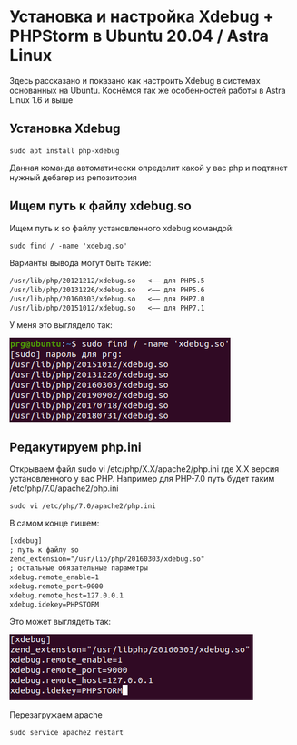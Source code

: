 # Установка и настройка Xdebug + PHPStorm в Ubuntu 20.04 / Astra Linux 
Здесь рассказано и показано как настроить Xdebug в системах основанных на Ubuntu. Коснёмся так же особенностей работы в Astra Linux 1.6 и выше

## Установка Xdebug 

    sudo apt install php-xdebug
    
Данная команда автоматически определит какой у вас php и подтянет нужный дебагер из репозитория
## Ищем путь к файлу xdebug.so 
Ищем путь к so файлу установленного xdebug командой:

    sudo find / -name 'xdebug.so'
   
Варианты вывода могут быть такие: 

    /usr/lib/php/20121212/xdebug.so   <—— для PHP5.5
    /usr/lib/php/20131226/xdebug.so   <—— для PHP5.6
    /usr/lib/php/20160303/xdebug.so   <—— для PHP7.0
    /usr/lib/php/20151012/xdebug.so   <—— для PHP7.1   
    
У меня это выглядело так:

![Вывод команды sudo find / -name 'xdebug.so'](img/terminal1.png)    

## Редакутируем php.ini
Открываем файл sudo vi /etc/php/X.X/apache2/php.ini где X.X версия установленного у вас PHP.  Например для PHP-7.0  путь будет таким /etc/php/7.0/apache2/php.ini

    sudo vi /etc/php/7.0/apache2/php.ini
    
В самом конце пишем:

    [xdebug]
    ; путь к файлу so
    zend_extension="/usr/lib/php/20160303/xdebug.so"
    ; остальные обязательные параметры
    xdebug.remote_enable=1
    xdebug.remote_port=9000
    xdebug.remote_host=127.0.0.1
    xdebug.idekey=PHPSTORM
    
Это может выглядеть так: 

![Установка директив для xdebug в файле php.ini](img/terminal2.png)

Перезагружаем apache

    sudo service apache2 restart    
